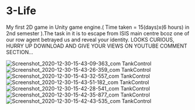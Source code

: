 # 3-Life
My first 2D game in Unity game engine.( Time taken = 15(days)x(6 hours)  in 2nd semester ).The task in it is to escape from ISIS main centre bcoz one of our row agent betrayed us and reveal your identity.
LOOKS CURIOUS, HURRY UP DOWNLOAD AND GIVE YOUR VIEWS ON YOUTUBE COMMENT SECTION...

![Screenshot_2020-12-30-15-43-09-363_com TankControl](https://user-images.githubusercontent.com/72250606/103344969-1e6e9900-4ab6-11eb-935c-4ff931d09a96.png)
![Screenshot_2020-12-30-15-43-26-359_com TankControl](https://user-images.githubusercontent.com/72250606/103344998-30503c00-4ab6-11eb-8cbf-b06f7f4ff22d.png)
![Screenshot_2020-12-30-15-43-32-557_com TankControl](https://user-images.githubusercontent.com/72250606/103345002-35ad8680-4ab6-11eb-8d12-327933493c62.png)
![Screenshot_2020-12-30-15-43-51-182_com TankControl](https://user-images.githubusercontent.com/72250606/103345008-3b0ad100-4ab6-11eb-9b2a-ef61414d9416.png)
![Screenshot_2020-12-30-15-42-28-541_com TankControl](https://user-images.githubusercontent.com/72250606/103345015-4100b200-4ab6-11eb-8282-4ef2a323ae5a.png)
![Screenshot_2020-12-30-15-42-35-877_com TankControl](https://user-images.githubusercontent.com/72250606/103345018-4231df00-4ab6-11eb-9682-e81ae466d7b7.png)
![Screenshot_2020-12-30-15-42-43-535_com TankControl](https://user-images.githubusercontent.com/72250606/103345021-43630c00-4ab6-11eb-8deb-d19ec83ea23f.png)
